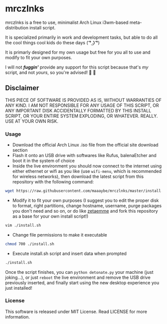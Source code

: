 # mrczlnks

mrczlnks is a free to use, minimalist Arch Linux i3wm-based meta-distribution install script.

It is specialized primarily in work and development tasks, but able to do all the cool things cool kids do these days ( ͡° ͜ʖ ͡°)

It is primarly designed for my own usage but free for you all to use and modify to fit your own purposes.

I will not **_fuggin'_** provide any support for this script because that's *my* script, and not *yours*, so you're advised! :beers: :kiss:

## Disclaimer

THIS PIECE OF SOFTWARE IS PROVIDED AS IS, WITHOUT WARRANTIES OF ANY KIND. I AM NOT RESPONSIBLE FOR ANY USAGE OF THIS SCRIPT, OR ANY IMPORTANT DISK ACCIDENTALLY FORMATTED BY THIS INSTALL SCRIPT, OR YOUR ENTIRE SYSTEM EXPLODING, OR WHATEVER. REALLY. USE AT YOUR OWN RISK.

### Usage

- Download the official Arch Linux .iso file from the official site download section
- Flash it onto an USB drive with softwares like Rufus, balenaEtcher and boot it in the system of choice
- Inside the live environment you should now connect to the internet using either ethernet or wifi as you like (use `wifi-menu`, which is recommended for wireless networks), then download the latest script from this repository with the following command:

```bash
wget https://raw.githubusercontent.com/maaaybe/mrczlnks/master/install.sh
```

- Modify it to fit your own purposes (I suggest you to edit the proper disk to format, right partitions, change hostname, username, purge packages you don't need and so on, or do like [zetaemme](https://github.com/zetaemme/zls) and fork this repository as a base for your own install script!)

```bash
vim ./install.sh
```

- Change file permissions to make it executable

```bash
chmod 700 ./install.sh
```

- Execute install.sh script and insert data when prompted

```bash
./install.sh
```

Once the script finishes, you can `python detonate.py` your machine (just joking...), or just `reboot` the live environment and remove the USB drive previously inserted, and finally start using the new desktop experience you just installed!

### License

This software is released under MIT License.
Read LICENSE for more information.
